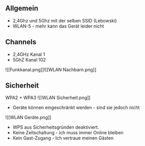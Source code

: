 ## Allgemein 
- 2,4Ghz und 5Ghz mit der selben SSID (Lebowski)
- WLAN-5 - mehr kann das Gerät leider nicht

## Channels
- 2,4GHz Kanal 1
- 5GhZ Kanal 102

![[Funkkanal.png]]![[WLAN Nachbarn.png]]

## Sicherheit
WPA2 + WPA3
![[WLAN Sicherheit.png]]

- Geräte können eingeschränkt werden - sind sie jedoch nicht

![[WLAN Geräte.png]]
- WPS aus Sicherheitsgründen deaktiviert. 
- Keine Zeitschaltung - ich muss immer Online bleiben
- Kein Gast-Zugang - Ich vertraue meinen Gästen 